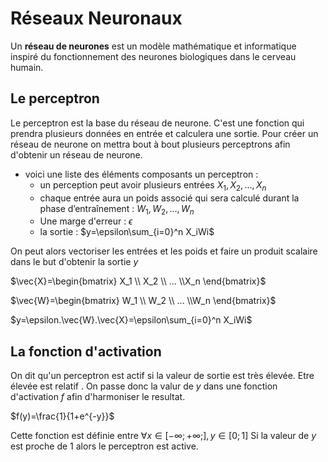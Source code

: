 # Réseaux Neuronaux
Un **réseau de neurones** est un modèle mathématique et informatique inspiré du fonctionnement des neurones biologiques dans le cerveau humain. 

## Le perceptron

Le perceptron est la base du réseau de neurone. C'est une fonction qui prendra plusieurs données en entrée et calculera une sortie. Pour créer un réseau de neurone on mettra bout à bout plusieurs perceptrons afin d'obtenir un réseau de neurone.

- voici une liste des éléments composants un perceptron :
  -  un perception peut avoir plusieurs entrées $X_1,X_2,...,X_n$
  -  chaque entrée aura un poids associé qui sera calculé durant la phase d’entraînement :  $W_1,W_2,...,W_n$
  - Une marge d'erreur  : $\epsilon$
  - la sortie : $y=\epsilon\sum_{i=0}^n X_iWi$

On peut alors vectoriser les entrées et les poids et faire un produit scalaire dans le but d'obtenir la sortie $y$

$\vec{X}=\begin{bmatrix}
X_1 \\ X_2 \\ ... \\X_n
\end{bmatrix}$

$\vec{W}=\begin{bmatrix}
W_1 \\ W_2 \\ ... \\W_n
\end{bmatrix}$

$y=\epsilon.\vec{W}.\vec{X}=\epsilon\sum_{i=0}^n X_iWi$

## La fonction d'activation

On dit qu'un perceptron est actif si la valeur de sortie est très élevée.
Etre élevée est relatif . On passe donc la valur de $y$ dans une fonction d'activation $f$  afin d'harmoniser le resultat. 

$f(y)=\frac{1}{1+e^{-y}}$

Cette fonction est définie entre $\forall x \in [-\infty;+\infty;] , y \in [0;1]$ 
Si la valeur de $y$ est proche de 1 alors le perceptron est active.
